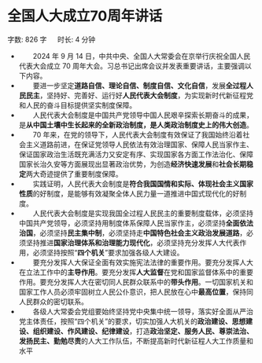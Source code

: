 # 全国人大成立70周年讲话[](https://sakib.local/政治理论/时政篇/全国人大成立70周年讲话.html#全国人大成立70周年讲话)

 字数: 826 字   时长: 4 分钟

-   2024 年 9 月 14 日，中共中央、全国人大常委会在京举行庆祝全国人民代表大会成立 70 周年大会。习总书记出席会议并发表重要讲话，主要强调以下内容。
-   要进一步坚定**道路自信、理论自信、制度自信、文化自信**，发展**全过程人民民主**，坚持好、完善好、运行好**人民代表大会制度**，为实现新时代新征程党和人民的奋斗目标提供坚实制度保障。
-   人民代表大会制度是中国共产党领导中国人民艰辛探索长期奋斗的成果，是**从中国土壤中生长起来的全新政治制度，是人类政治制度史上的伟大创造**。
-   70 年来，在党的领导下，人民代表大会制度有效保证了我国始终沿着社会主义道路前进，在保证党领导人民依法有效治理国家、保障人民当家作主、保证国家政治生活既充满活力又安定有序、实现国家各方面工作法治化、保障国家长治久安等方面展现出显著政治优势，为创造**经济快速发展**和**社会长期稳定**两大奇迹提供了重要制度保障。
-   实践证明，人民代表大会制度是**符合我国国情和实际、体现社会主义国家性质**的好制度，是能够有效凝聚全体人民力量一道推进中国式现代化的好制度。
-   人民代表大会制度是实现我国全过程人民民主的重要制度载体，必须坚持中国共产党领导，必须坚持用制度体系保障人民当家作主，必须坚持**全面依法治国**，必须坚持**民主集中制**，必须坚持走**中国特色社会主义政治发展道路**，必须坚持推进**国家治理体系和治理能力现代化**，必须坚持充分发挥人大代表作用，必须坚持按照“**四个机关**”要求加强各级人大建设。
-   要充分发挥人大保证全面有效实施宪法法律的重要作用。要充分发挥人大在立法工作中的**主导作用**。要充分发挥**人大监督**在党和国家监督体系中的重要作用。要充分发挥人大在密切同人民群众联系中的**带头作用**。一切国家机关和国家工作人员必须牢固树立人民公仆意识，把人民放在心中**最高位置**，保持同人民群众的密切联系。
-   各级人大常委会党组要始终坚持党中央集中统一领导，落实好全面从严治党主体责任，按照“四个机关”的要求，切实加强人大机关的**政治建设、思想建设、组织建设、作风建设、纪律建设**，打造**政治坚定、服务人民、尊崇法治、发扬民主、勤勉尽责**的人大工作队伍，不断提高新时代新征程人大工作质量和水平

